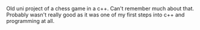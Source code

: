 Old uni project of a chess game in a c++. Can't remember much about that. Probably wasn't really good as it was one of my first steps into c++ and programming at all.
